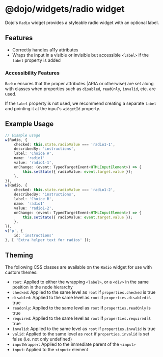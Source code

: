 # @dojo/widgets/radio widget

Dojo's `Radio` widget provides a styleable radio widget with an optional label.


## Features

- Correctly handles a11y attributes
- Wraps the input in a visible or invisible but accessible `<label>` if the `label` property is added

### Accessibility Features

`Radio` ensures that the proper attributes (ARIA or otherwise) are set along with classes when properties such as `disabled`, `readOnly`, `invalid`, etc. are used.

If the `label` property is not used, we recommend creating a separate `label` and pointing it at the input's `widgetId` property.

## Example Usage

```typescript
// Example usage
w(Radio, {
	checked: this.state.radioValue === 'radio1-1',
	describedBy: 'instructions',
	label: 'Choice A',
	name: 'radio1'
	value: 'radio1-1',
	onChange: (event: TypedTargetEvent<HTMLInputElement>) => {
		this.setState({ radioValue: event.target.value });
	},
}),
w(Radio, {
	checked: this.state.radioValue === 'radio1-2',
	describedBy: 'instructions',
	label: 'Choice B',
	name: 'radio1'
	value: 'radio1-2',
	onChange: (event: TypedTargetEvent<HTMLInputElement>) => {
		this.setState({ radioValue: event.target.value });
	},
}),
v('p', {
	id: 'instructions'
}, [ 'Extra helper text for radios' ]);
```

## Theming

The following CSS classes are available on the `Radio` widget for use with custom themes:

- `root`: Applied to either the wrapping `<label>`, or a `<div>` in the same position in the node hierarchy
- `checked`: Applied to the same level as `root` if `properties.checked` is true
- `disabled`: Applied to the same level as `root` if `properties.disabled` is true
- `readonly`: Applied to the same level as `root` if `properties.readOnly` is true
- `required`: Applied to the same level as `root` if `properties.required` is true
- `invalid`: Applied to the same level as `root` if `properties.invalid` is true
- `valid`: Applied to the same level as `root` if `properties.invalid` is set false (i.e. not only undefined)
- `inputWrapper`: Applied to the immediate parent of the `<input>`
- `input`: Applied to the `<input>` element
